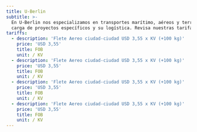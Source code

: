 ```yaml
---
title: U-Berlin
subtitle: >-
  En U-Berlin nos especializamos en transportes marítimo, aéreos y terrestre,
  carga de proyectos específicos y su logística. Revisa nuestras tarifas!
tariffs:
  - description: 'Flete Aereo ciudad-ciudad USD 3,55 x KV (+100 kg)'
    price: 'USD 3,55'
    title: FOB
    unit: / KV
  - description: 'Flete Aereo ciudad-ciudad USD 3,55 x KV (+100 kg)'
    price: 'USD 3,55'
    title: FOB
    unit: / KV
  - description: 'Flete Aereo ciudad-ciudad USD 3,55 x KV (+100 kg)'
    price: 'USD 3,55'
    title: FOB
    unit: / KV
  - description: 'Flete Aereo ciudad-ciudad USD 3,55 x KV (+100 kg)'
    price: 'USD 3,55'
    title: FOB
    unit: / KV
---
```


